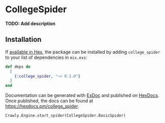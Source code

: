 # CollegeSpider

**TODO: Add description**

## Installation

If [available in Hex](https://hex.pm/docs/publish), the package can be installed
by adding `college_spider` to your list of dependencies in `mix.exs`:

```elixir
def deps do
  [
    {:college_spider, "~> 0.1.0"}
  ]
end
```

Documentation can be generated with [ExDoc](https://github.com/elixir-lang/ex_doc)
and published on [HexDocs](https://hexdocs.pm). Once published, the docs can
be found at <https://hexdocs.pm/college_spider>.



`Crawly.Engine.start_spider(CollegeSpider.BasicSpider)`